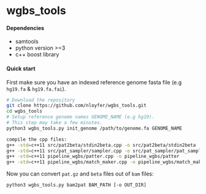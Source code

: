 # wgbs_tools

#### Dependencies
- samtools
- python version >=3
- c++ boost library


#### Quick start
First make sure you have an indexed reference genome fasta file (e.g `hg19.fa` & `hg19.fa.fai`).


```bash
# Download the repository
git clone https://github.com/nloyfer/wgbs_tools.git
cd wgbs_tools
# Setup reference genome names GENOME_NAME (e.g hg19).
# This step may take a few minutes.
python3 wgbs_tools.py init_genome /path/to/genome.fa GENOME_NAME

compile the cpp files:
g++ -std=c++11 src/pat2beta/stdin2beta.cpp -o src/pat2beta/stdin2beta
g++ -std=c++11 src/pat_sampler/sampler.cpp -o src/pat_sampler/pat_sampler
g++ -std=c++11 pipeline_wgbs/patter.cpp -o pipeline_wgbs/patter
g++ -std=c++11 pipeline_wgbs/match_maker.cpp -o pipeline_wgbs/match_maker

```

Now you can convert `pat.gz` and `beta` files out of `bam` files:
```bash
python3 wgbs_tools.py bam2pat BAM_PATH [-o OUT_DIR]
```
